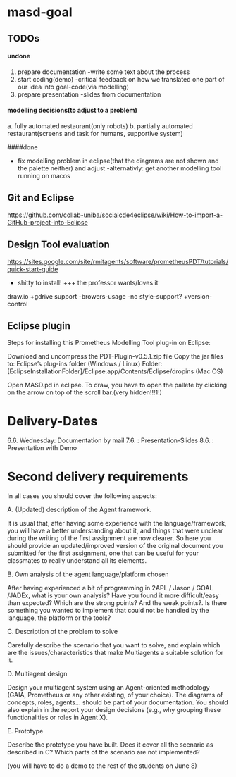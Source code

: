 # masd-goal

## TODOs

#### undone


1. prepare documentation
-write some text about the process
2. start coding(demo)
-critical feedback on how we translated one part of our idea into goal-code(via modelling)
3. prepare presentation
-slides from documentation


#### modelling decisions(to adjust to a problem)
a. fully automated restaurant(only robots)
b. partially automated restaurant(screens and task for humans, supportive system)

####done
- fix modelling problem in eclipse(that the diagrams are not shown and the palette neither) and adjust
-alternativly: get another modelling tool running on macos

## Git and Eclipse
https://github.com/collab-uniba/socialcde4eclipse/wiki/How-to-import-a-GitHub-project-into-Eclipse

## Design Tool evaluation

https://sites.google.com/site/rmitagents/software/prometheusPDT/tutorials/quick-start-guide
- shitty to install!
+++ the professor wants/loves it

draw.io
+gdrive support
-browers-usage
-no style-support?
+version-control


## Eclipse plugin

Steps for installing this Prometheus Modelling Tool plug-in on Eclipse:

Download and uncompress the PDT-Plugin-v0.5.1.zip file
Copy the jar files to:
Eclipse’s plug-ins folder (Windows / Linux)
Folder: [EclipseInstallationFolder]/Eclipse.app/Contents/Eclipse/dropins (Mac OS)

Open MASD.pd in eclipse.
To draw, you have to open the pallete by clicking on the arrow on top of the scroll bar.(very hidden!!!1!)

# Delivery-Dates
6.6. Wednesday: Documentation by mail
7.6. : Presentation-Slides
8.6. : Presentation with Demo


# Second delivery requirements

In all cases you should cover the following aspects:

A. (Updated) description of the Agent framework.

It is usual that, after having some experience with the language/framework, you will have a better understanding about it, and things that were unclear during the writing of the first assignment are now clearer. So here you should provide an updated/improved version of the original document you submitted for the first assignment, one that can be useful for your classmates to really understand all its elements.

B. Own analysis of the agent language/platform chosen 

After having experienced a bit of programming in 2APL / Jason / GOAL /JADEx, what is your own analysis? Have you found it more difficult/easy than expected? Which are the strong points? And the weak points?. Is there something you wanted to implement that could not be handled by the language, the platform or the tools?


C. Description of the problem to solve 

Carefully describe the scenario that you want to solve, and explain which are the issues/characteristics that make Multiagents a suitable solution for it.


D. Multiagent design 

Design your multiagent system using an Agent-oriented methodology (GAIA, Prometheus or any other existing, of your choice). The diagrams of concepts, roles, agents... should be part of your documentation. You should also explain in the report your design decisions (e.g., why grouping these functionalities or roles in Agent X).


E. Prototype 

Describe the prototype you have built. Does it cover all the scenario as described in C? Which parts of the scenario are not implemented? 

(you will have to do a demo to the rest of the students on June 8) 







